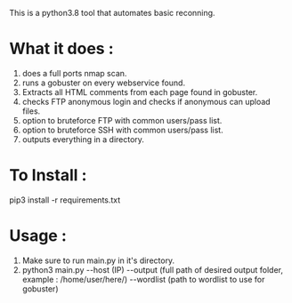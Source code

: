 This is a python3.8 tool that automates basic reconning.

# What it does :

1. does a full ports nmap scan.
2. runs a gobuster on every webservice found.
3. Extracts all HTML comments from each page found in gobuster.
4. checks FTP anonymous login and checks if anonymous can upload files.
5. option to bruteforce FTP with common users/pass list.
6. option to bruteforce SSH with common users/pass list.
7. outputs everything in a directory.

# To Install :

pip3 install -r requirements.txt


# Usage :

1. Make sure to run main.py in it's directory.
2. python3 main.py --host (IP) --output (full path of desired output folder, example : /home/user/here/) --wordlist (path to wordlist to use for gobuster)

